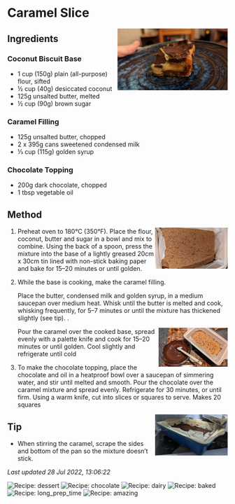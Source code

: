 # Caramel Slice

<img src="caramelslice/images/main.jpg" width="50%" align="right" />

## Ingredients

### Coconut Biscuit Base

- 1 cup (150g) plain (all-purpose) flour, sifted
- ½ cup (40g) desiccated coconut
- 125g unsalted butter, melted
- ½ cup (90g) brown sugar

### Caramel Filling

- 125g unsalted butter, chopped
- 2 x 395g cans sweetened condensed milk
- ⅓ cup (115g) golden syrup

### Chocolate Topping

- 200g dark chocolate, chopped
- 1 tbsp vegetable oil

## Method

<img src="caramelslice/images/1.jpg" width="33%" align="right" />

1. Preheat oven to 180°C (350°F). Place the flour, coconut, butter and sugar in a bowl and mix to combine. Using the back of a spoon, press the mixture into the base of a lightly greased 20cm x 30cm tin lined with non-stick baking paper and bake for 15–20 minutes or until golden.

2. While the base is cooking, make the caramel filling.
    
    Place the butter, condensed milk and golden syrup, in a medium saucepan over medium heat. Whisk until the butter is melted and cook, whisking frequently, for 5–7 minutes or until the mixture has thickened slightly (see tip). .

    <img src="caramelslice/images/5.jpg" width="33%" align="right" />
    
    Pour the caramel over the cooked base, spread evenly with a palette knife and cook for 15–20 minutes or until golden. Cool slightly and refrigerate until cold

3. To make the chocolate topping, place the chocolate and oil in a heatproof bowl over a saucepan of simmering water, and stir until melted and smooth. Pour the chocolate over the caramel mixture and spread evenly. Refrigerate for 30 minutes, or until firm. Using a warm knife, cut into slices or squares to serve. Makes 20 squares

<img src="caramelslice/images/6.jpg" width="33%" align="right" />

## Tip
- When stirring the caramel, scrape the sides and bottom of the pan so the mixture doesn’t stick.

*Last updated 28 Jul 2022, 13:06:22*

![Recipe: dessert](https://img.shields.io/badge/tag-dessert-blue.svg) ![Recipe: chocolate](https://img.shields.io/badge/tag-chocolate-blue.svg) ![Recipe: dairy](https://img.shields.io/badge/tag-dairy-blue.svg) ![Recipe: baked](https://img.shields.io/badge/tag-baked-blue.svg) ![Recipe: long_prep_time](https://img.shields.io/badge/tag-long_prep_time-blue.svg) ![Recipe: amazing](https://img.shields.io/badge/tag-amazing-blue.svg)
